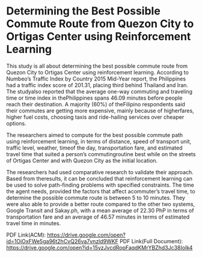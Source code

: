 # Determining the Best Possible Commute Route from Quezon City to Ortigas Center using Reinforcement Learning

This study is all about determining the best possible commute
route from Quezon City to Ortigas Center using reinforcement
learning. According to Numbeo’s Traffic Index by Country 2015
Mid-Year report, the Philippines had a traffic index score of
201.31, placing third behind Thailand and Iran. The studyalso
reported that the average one-way commuting and traveling time
or time index in thePhilippines spans 46.09 minutes before people
reach their destination. A majority (60%) of theFilipino
respondents said their commutes are getting more expensive,
mainly because of higherfares, higher fuel costs, choosing taxis
and ride-hailing services over cheaper options.

The researchers aimed to compute for the best possible
commute path using reinforcement learning, in terms of distance,
speed of transport unit, traffic level, weather, timeof the day,
transportation fare, and estimated travel time that suited a
person’s commutingroutine best while on the streets of Ortigas
Center and with Quezon City as the initial location.

The researchers had used comparative research to validate
their approach. Based from theresults, it can be concluded that
reinforcement learning can be used to solve path-finding
problems with specified constraints. The time the agent needs,
provided the factors that affect acommuter’s travel time, to
determine the possible commute route is between 5 to 10 minutes.
They were also able to provide a better route compared to the
other two systems, Google Transit and Sakay.ph, with a mean
average of 22.30 PhP in terms of transportation fare and an
average of 46.57 minutes in terms of estimated travel time in
minutes.

PDF Link(ACM): https://drive.google.com/open?id=1OiOxFWe5ga96t2hCvQ26va7vnzld9WKF
PDF Link(Full Document): https://drive.google.com/open?id=15yzJvcdRopFaqdKMrYBZhd3Jc38IoIk4
